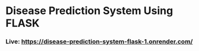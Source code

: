 # Disease Prediction System Using FLASK
### Live: https://disease-prediction-system-flask-1.onrender.com/
